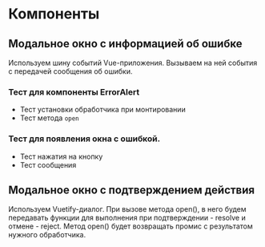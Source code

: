 # Компоненты

## Модальное окно с информацией об ошибке

Используем шину событий Vue-приложения. Вызываем на ней события с передачей сообщения об ошибки.

### Тест для компоненты ErrorAlert

- Тест установки обработчика при монтировании
- Тест метода `open`


### Тест для появления окна с ошибкой.

- Тест нажатия на кнопку
- Тест сообщения


## Модальное окно с подтверждением действия

Используем Vuetify-диалог. При вызове метода open(), в него будем передавать функции  для выполнения при подтверждении - resolve и отмене - reject. Метод open() будет возвращать промис с результатом нужного обработчика.
